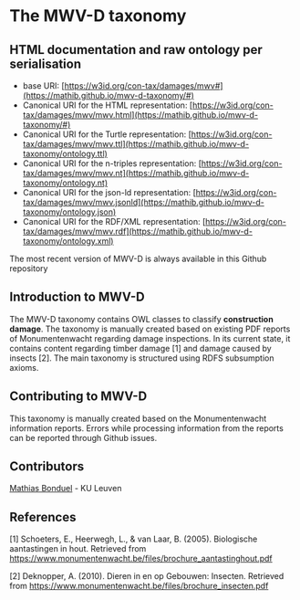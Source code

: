 # The MWV-D taxonomy

## HTML documentation and raw ontology per serialisation

* base URI: [https://w3id.org/con-tax/damages/mwv#](https://mathib.github.io/mwv-d-taxonomy/#)
* Canonical URI for the HTML representation: [https://w3id.org/con-tax/damages/mwv/mwv.html](https://mathib.github.io/mwv-d-taxonomy/#)
* Canonical URI for the Turtle representation: [https://w3id.org/con-tax/damages/mwv/mwv.ttl](https://mathib.github.io/mwv-d-taxonomy/ontology.ttl)
* Canonical URI for the n-triples representation: [https://w3id.org/con-tax/damages/mwv/mwv.nt](https://mathib.github.io/mwv-d-taxonomy/ontology.nt)
* Canonical URI for the json-ld representation: [https://w3id.org/con-tax/damages/mwv/mwv.jsonld](https://mathib.github.io/mwv-d-taxonomy/ontology.json)
* Canonical URI for the RDF/XML representation: [https://w3id.org/con-tax/damages/mwv/mwv.rdf](https://mathib.github.io/mwv-d-taxonomy/ontology.xml)

The most recent version of MWV-D is always available in this Github repository

## Introduction to MWV-D

The MWV-D taxonomy contains OWL classes to classify **construction damage**. The taxonomy is manually created based on existing PDF reports of Monumentenwacht regarding damage inspections. In its current state, it contains content regarding timber damage [1] and damage caused by insects [2]. The main taxonomy is structured using RDFS subsumption axioms.

## Contributing to MWV-D

This taxonomy is manually created based on the Monumentenwacht information reports. Errors while processing information from the reports can be reported through Github issues.

## Contributors

[Mathias Bonduel](https://github.com/mathib) - KU Leuven

## References

[1] Schoeters, E., Heerwegh, L., & van Laar, B. (2005). Biologische aantastingen in hout. Retrieved from https://www.monumentenwacht.be/files/brochure_aantastinghout.pdf

[2] Deknopper, A. (2010). Dieren in en op Gebouwen: Insecten. Retrieved from https://www.monumentenwacht.be/files/brochure_insecten.pdf